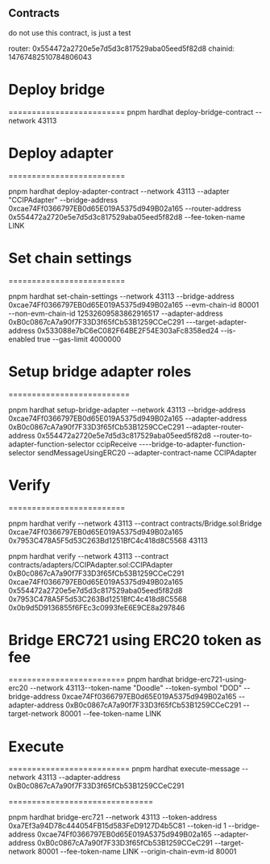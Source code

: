 ## Contracts

do not use this contract, is just a test

router: 0x554472a2720e5e7d5d3c817529aba05eed5f82d8
chainid: 14767482510784806043

# Deploy bridge

=========================
pnpm hardhat deploy-bridge-contract --network 43113

# Deploy adapter

=========================

pnpm hardhat deploy-adapter-contract --network 43113 --adapter "CCIPAdapter" --bridge-address 0xcae74Ff0366797EB0d65E019A5375d949B02a165 --router-address 0x554472a2720e5e7d5d3c817529aba05eed5f82d8 --fee-token-name LINK

# Set chain settings

=========================

pnpm hardhat set-chain-settings --network 43113 --bridge-address 0xcae74Ff0366797EB0d65E019A5375d949B02a165 --evm-chain-id 80001 --non-evm-chain-id 12532609583862916517 --adapter-address 0xB0c0867cA7a90f7F33D3f65fCb53B1259CCeC291 ---target-adapter-address 0x533088e7bC6eC082F64BE2F54E303aFc8358ed24 --is-enabled true --gas-limit 4000000

# Setup bridge adapter roles

==========================

pnpm hardhat setup-bridge-adapter --network 43113 --bridge-address 0xcae74Ff0366797EB0d65E019A5375d949B02a165 --adapter-address 0xB0c0867cA7a90f7F33D3f65fCb53B1259CCeC291 --adapter-router-address 0x554472a2720e5e7d5d3c817529aba05eed5f82d8 --router-to-adapter-function-selector ccipReceive ----bridge-to-adapter-function-selector sendMessageUsingERC20 --adapter-contract-name CCIPAdapter

# Verify

=========================

pnpm hardhat verify --network 43113 --contract contracts/Bridge.sol:Bridge 0xcae74Ff0366797EB0d65E019A5375d949B02a165 0x7953C478A5F5d53C263Bd1251BfC4c418d8C5568 43113

pnpm hardhat verify --network 43113 --contract contracts/adapters/CCIPAdapter.sol:CCIPAdapter 0xB0c0867cA7a90f7F33D3f65fCb53B1259CCeC291 0xcae74Ff0366797EB0d65E019A5375d949B02a165 0x554472a2720e5e7d5d3c817529aba05eed5f82d8 0x7953C478A5F5d53C263Bd1251BfC4c418d8C5568 0x0b9d5D9136855f6FEc3c0993feE6E9CE8a297846

# Bridge ERC721 using ERC20 token as fee

=========================
pnpm hardhat bridge-erc721-using-erc20 --network 43113--token-name "Doodle" --token-symbol "DOD" --bridge-address 0xcae74Ff0366797EB0d65E019A5375d949B02a165 --adapter-address 0xB0c0867cA7a90f7F33D3f65fCb53B1259CCeC291 --target-network 80001 --fee-token-name LINK

# Execute

==========================
pnpm hardhat execute-message --network 43113 --adapter-address 0xB0c0867cA7a90f7F33D3f65fCb53B1259CCeC291

===============================

pnpm hardhat bridge-erc721 --network 43113 --token-address 0xa7Ef3a94D78c444054FB15d583FeD9127D4b5C81 --token-id 1 --bridge-address 0xcae74Ff0366797EB0d65E019A5375d949B02a165 --adapter-address 0xB0c0867cA7a90f7F33D3f65fCb53B1259CCeC291 --target-network 80001 --fee-token-name LINK --origin-chain-evm-id 80001
